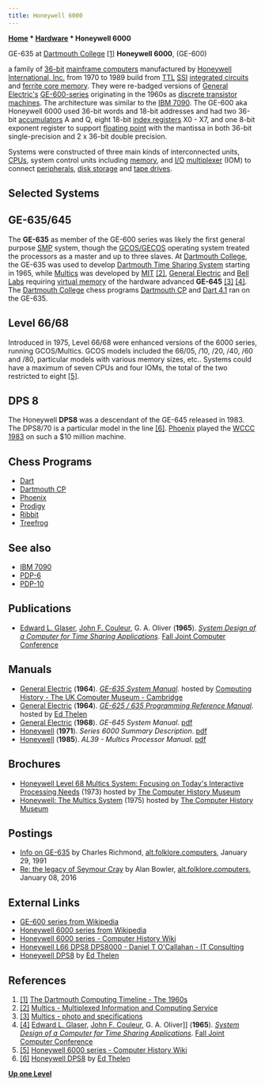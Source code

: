 ```yaml
---
title: Honeywell 6000
---
```

**[Home](Home "Home") * [Hardware](Hardware "Hardware") * Honeywell 6000**

[](http://www.dartmouth.edu/its-tools/archive/history/timeline/1960s.html) GE-635 at [Dartmouth College](Dartmouth_College "Dartmouth College") <a id="cite-note-1" href="#cite-ref-1">[1]</a>
**Honeywell 6000**, (GE-600)

a family of [36-bit](https://en.wikipedia.org/wiki/36-bit) [mainframe computers](https://en.wikipedia.org/wiki/Mainframe_computer) manufactured by [Honeywell International, Inc.](https://en.wikipedia.org/wiki/Honeywell) from 1970 to 1989 build from [TTL](https://en.wikipedia.org/wiki/Transistor%E2%80%93transistor_logic) [SSI](https://en.wikipedia.org/wiki/Integrated_circuit#SSI) [integrated circuits](index.php?title=Integrated_Circuits&action=edit&redlink=1 "Integrated Circuits (page does not exist)") and [ferrite core memory](Memory#Core "Memory"). They were re-badged versions of [General Electric's](https://en.wikipedia.org/wiki/General_Electric) [GE-600-series](https://en.wikipedia.org/wiki/GE-600_series) originating in the 1960s as [discrete transistor machines](https://en.wikipedia.org/wiki/Transistor_computer). The architecture was similar to the [IBM 7090](IBM_7090 "IBM 7090"). The GE-600 aka Honeywell 6000 used 36-bit words and 18-bit addresses and had two 36-bit [accumulators](<https://en.wikipedia.org/wiki/Accumulator_(computing)>) A and Q, eight 18-bit [index registers](https://en.wikipedia.org/wiki/Index_register) X0 - X7, and one 8-bit exponent register to support [floating point](Float "Float") with the mantissa in both 36-bit single-precision and 2 x 36-bit double precision.

Systems were constructed of three main kinds of interconnected units, [CPUs](https://en.wikipedia.org/wiki/Central_processing_unit), system control units including [memory](Memory "Memory"), and [I/O](https://en.wikipedia.org/wiki/Input/output) [multiplexer](https://en.wikipedia.org/wiki/Multiplexer) (IOM) to connect [peripherals](https://en.wikipedia.org/wiki/Peripheral), [disk storage](https://en.wikipedia.org/wiki/Disk_storage) and [tape drives](https://en.wikipedia.org/wiki/Tape_drive).

## Selected Systems

## GE-635/645

The **GE-635** as member of the GE-600 series was likely the first general purpose [SMP](SMP "SMP") system, though the [GCOS/GECOS](https://en.wikipedia.org/wiki/General_Comprehensive_Operating_System) operating system treated the processors as a master and up to three slaves. At [Dartmouth College](Dartmouth_College "Dartmouth College"), the GE-635 was used to develop [Dartmouth Time Sharing System](https://en.wikipedia.org/wiki/Dartmouth_Time_Sharing_System) starting in 1965, while [Multics](https://en.wikipedia.org/wiki/Multics) was developed by [MIT](Massachusetts_Institute_of_Technology "Massachusetts Institute of Technology") <a id="cite-note-2" href="#cite-ref-2">[2]</a>, [General Electric](https://en.wikipedia.org/wiki/General_Electric) and [Bell Labs](Bell_Laboratories "Bell Laboratories") requiring [virtual memory](Memory#Virtual "Memory") of the hardware advanced **GE-645** <a id="cite-note-3" href="#cite-ref-3">[3]</a> <a id="cite-note-4" href="#cite-ref-4">[4]</a>. The [Dartmouth College](Dartmouth_College "Dartmouth College") chess programs [Dartmouth CP](Dartmouth_CP "Dartmouth CP") and [Dart 4.1](Dart "Dart") ran on the GE-635.

## Level 66/68

Introduced in 1975, Level 66/68 were enhanced versions of the 6000 series, running GCOS/Multics. GCOS models included the 66/05, /10, /20, /40, /60 and /80, particular models with various memory sizes, etc.. Systems could have a maximum of seven CPUs and four IOMs, the total of the two restricted to eight <a id="cite-note-5" href="#cite-ref-5">[5]</a>.

## DPS 8

The Honeywell **DPS8** was a descendant of the GE-645 released in 1983. The DPS8/70 is a particular model in the line <a id="cite-note-6" href="#cite-ref-6">[6]</a>. [Phoenix](Phoenix "Phoenix") played the [WCCC 1983](WCCC_1983 "WCCC 1983") on such a $10 million machine.

## Chess Programs

- [Dart](Dart "Dart")
- [Dartmouth CP](Dartmouth_CP "Dartmouth CP")
- [Phoenix](Phoenix "Phoenix")
- [Prodigy](Prodigy "Prodigy")
- [Ribbit](Ribbit "Ribbit")
- [Treefrog](Treefrog "Treefrog")

## See also

- [IBM 7090](IBM_7090 "IBM 7090")
- [PDP-6](PDP-6 "PDP-6")
- [PDP-10](PDP-10 "PDP-10")

## Publications

- [Edward L. Glaser](https://www.nap.edu/read/4779/chapter/21#91), [John F. Couleur](https://www.google.com/patents/US3026035?dq=ininventor:%22Couleur+John+F%22&hl=en&sa=X&ved=0ahUKEwjLiIzx3-TYAhUH2aQKHRJlAMIQ6AEIVzAH), G. A. Oliver (**1965**). *[System Design of a Computer for Time Sharing Applications](http://www.multicians.org/fjcc2.html)*. [Fall Joint Computer Conference](https://en.wikipedia.org/wiki/Joint_Computer_Conference)

## Manuals

- [General Electric](https://en.wikipedia.org/wiki/General_Electric) (**1964**). *[GE-635 System Manual](http://www.computinghistory.org.uk/det/15671/GE-635-System-Manual/)*. hosted by [Computing History - The UK Computer Museum - Cambridge](http://www.computinghistory.org.uk/)
- [General Electric](https://en.wikipedia.org/wiki/General_Electric) (**1964**). *[GE-625 / 635 Programming Reference Manual](http://ed-thelen.org/comp-hist/GE-635.html)*. hosted by [Ed Thelen](http://ed-thelen.org/)
- [General Electric](https://en.wikipedia.org/wiki/General_Electric) (**1968**). *GE-645 System Manual*. [pdf](http://bitsavers.trailing-edge.com/pdf/ge/GE-645/GE-645_SystemMan_Jan68.pdf)
- [Honeywell](https://en.wikipedia.org/wiki/Honeywell) (**1971**). *Series 6000 Summary Description*. [pdf](http://bitsavers.trailing-edge.com/pdf/honeywell/series6000/DA48_series6000_summary_1971.pdf)
- [Honeywell](https://en.wikipedia.org/wiki/Honeywell) (**1985**). *AL39 - Multics Processor Manual*. [pdf](http://www.multicians.org/AL39.pdf)

## Brochures

- [Honeywell Level 68 Multics System: Focusing on Today's Interactive Processing Needs](http://www.computerhistory.org/brochures/doc-4372956d8d8f1/) (1973) hosted by [The Computer History Museum](The_Computer_History_Museum "The Computer History Museum")
- [Honeywell: The Multics System](http://www.computerhistory.org/brochures/doc-4372956d92711/) (1975) hosted by [The Computer History Museum](The_Computer_History_Museum "The Computer History Museum")

## Postings

- [Info on GE-635](https://groups.google.com/d/msg/alt.folklore.computers/tKxW2BZ5qnE/9ATMB1yj-9EJ) by Charles Richmond, [alt.folklore.computers](https://groups.google.com/forum/#!forum/alt.folklore.computers), January 29, 1991
- [Re: the legacy of Seymour Cray](https://groups.google.com/d/msg/alt.folklore.computers/u0KA1xg2K9Y/CQk1uemmCAAJ) by Alan Bowler, [alt.folklore.computers](https://groups.google.com/forum/#!forum/alt.folklore.computers), January 08, 2016

## External Links

- [GE-600 series from Wikipedia](https://en.wikipedia.org/wiki/GE-600_series)
- [Honeywell 6000 series from Wikipedia](https://en.wikipedia.org/wiki/Honeywell_6000_series)
- [Honeywell 6000 series - Computer History Wiki](http://gunkies.org/wiki/Honeywell_6000_series)
- [Honeywell L66 DPS8 DPS8000 - Daniel T O'Callahan - IT Consulting](http://test.doc-it-is.me/honeywell-l66-dps8-dps8000)
- [Honeywell DPS8](http://ed-thelen.org/comp-hist/honeywell-DPS8.html) by [Ed Thelen](http://ed-thelen.org/)

## References

1. <a id="cite-ref-1" href="#cite-note-1">[1]</a> [The Dartmouth Computing Timeline - The 1960s](http://www.dartmouth.edu/its-tools/archive/history/timeline/1960s.html)
1. <a id="cite-ref-2" href="#cite-note-2">[2]</a> [Multics - Multiplexed Information and Computing Service](http://multicians.org/index.html)
1. <a id="cite-ref-3" href="#cite-note-3">[3]</a> [Multics - photo and specifications](http://web.mit.edu/Saltzer/www/multics.html)
1. <a id="cite-ref-4" href="#cite-note-4">[4]</a> [Edward L. Glaser](https://www.nap.edu/read/4779/chapter/21#91), [John F. Couleur](https://www.google.com/patents/US3026035?dq=ininventor:%22Couleur+John+F%22&hl=en&sa=X&ved=0ahUKEwjLiIzx3-TYAhUH2aQKHRJlAMIQ6AEIVzAH), G. A. Oliver\]\] (**1965**). *[System Design of a Computer for Time Sharing Applications](http://www.multicians.org/fjcc2.html)*. [Fall Joint Computer Conference](https://en.wikipedia.org/wiki/Joint_Computer_Conference)
1. <a id="cite-ref-5" href="#cite-note-5">[5]</a> [Honeywell 6000 series - Computer History Wiki](http://gunkies.org/wiki/Honeywell_6000_series)
1. <a id="cite-ref-6" href="#cite-note-6">[6]</a> [Honeywell DPS8](http://ed-thelen.org/comp-hist/honeywell-DPS8.html) by [Ed Thelen](http://ed-thelen.org/)

**[Up one Level](Hardware "Hardware")**

